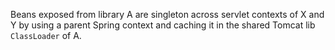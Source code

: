 Beans exposed from library A are singleton across servlet contexts of X and Y by using a parent Spring context and caching it in the shared Tomcat lib `ClassLoader` of A.